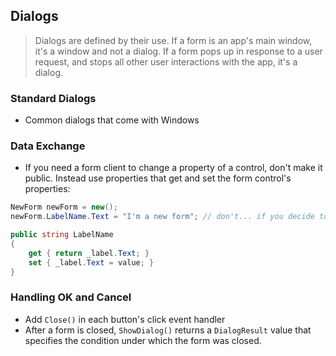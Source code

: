 ## Dialogs
> Dialogs are defined by their use. If a form is an app's main window, it's a window and not a dialog. If a form pops up in response to a user request, and stops all other user interactions with the app, it's a dialog.

### Standard Dialogs
- Common dialogs that come with Windows

### Data Exchange
- If you need a form client to change a property of a control, don't make it public. Instead use properties that get and set the form control's properties:

```cs
NewForm newForm = new();
newForm.LabelName.Text = "I'm a new form"; // don't... if you decide to change the control from a textbox to a label then you have to change all the lines that reference it being a textbox

public string LabelName
{
    get { return _label.Text; }
    set { _label.Text = value; }
}
```

### Handling OK and Cancel
- Add `Close()` in each button's click event handler
- After a form is closed, `ShowDialog()` returns a `DialogResult` value that specifies the condition under which the form was closed.